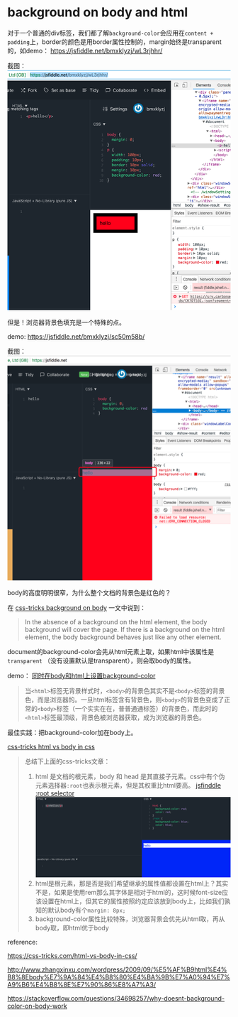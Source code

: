 # background on body and html

对于一个普通的div标签，我们都了解`background-color`会应用在`content + padding`上，border的颜色是用border属性控制的，margin始终是transparent的，如demo： https://jsfiddle.net/bmxklyzj/wL3rjhhr/

截图：
![](https://github.com/bmxklYzj/demo-exercise/raw/master/markdownImage/2018/background_on_div.png
)

但是！浏览器背景色填充是一个特殊的点。

demo: https://jsfiddle.net/bmxklyzj/sc50m58b/

截图：
![](https://github.com/bmxklYzj/demo-exercise/raw/master/markdownImage/2018/body-background-color.png
)

body的高度明明很窄，为什么整个文档的背景色是红色的？

在 [css-tricks background on body](https://css-tricks.com/just-one-of-those-weird-things-about-css-background-on-body/) 一文中说到：

>In the absence of a background on the html element, the body background will cover the page. If there is a background on the html element, the body background behaves just like any other element.

document的background-color会先从html元素上取，如果html中该属性是 `transparent` （没有设置默认是transparent），则会取body的属性。

demo： [同时在body和html上设置background-color](https://jsfiddle.net/bmxklyzj/sc50m58b/)

>当`<html>`标签无背景样式时，`<body>`的背景色其实不是`<body>`标签的背景色，而是浏览器的。一旦html标签含有背景色，则`<body>`的背景色变成了正常的`<body>`标签（一个实实在在，普普通通标签）的背景色，而此时的`<html>`标签最顶级，背景色被浏览器获取，成为浏览器的背景色。

最佳实践：把background-color加在body上。


[css-tricks html vs body in css](https://css-tricks.com/html-vs-body-in-css/)

>总结下上面的css-tricks文章：
>1. html 是文档的根元素，body 和 head 是其直接子元素。css中有个伪元素选择器`:root`也表示根元素，但是其权重比html要高。 [jsfinddle :root selector](https://jsfiddle.net/bmxklyzj/hmmy9n7s/)
>![](https://github.com/bmxklYzj/demo-exercise/raw/master/markdownImage/2018/root-selector.png
)
>2. html是根元素，那是否是我们希望继承的属性值都设置在html上？其实不是，如果是使用rem那么其字体是相对于html的，这时候font-size应该设置在html上，但其它的属性按照约定应该放到body上，比如我们孰知的默认body有个`margin: 8px;`
>3. background-color属性比较特殊，浏览器背景会优先从html取，再从body取，即html优于body




reference:

https://css-tricks.com/html-vs-body-in-css/

http://www.zhangxinxu.com/wordpress/2009/09/%E5%AF%B9html%E4%B8%8Ebody%E7%9A%84%E4%B8%80%E4%BA%9B%E7%A0%94%E7%A9%B6%E4%B8%8E%E7%90%86%E8%A7%A3/

https://stackoverflow.com/questions/34698257/why-doesnt-background-color-on-body-work